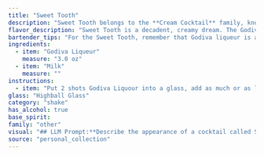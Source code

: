 ```yaml
---
title: "Sweet Tooth"
description: "Sweet Tooth belongs to the **Cream Cocktail** family, known for their velvety texture and rich flavors. This drink likely originated in the early 20th century, drawing inspiration from the popularity of chocolate liqueurs and milk-based cocktails like the White Russian. "
flavor_description: "Sweet Tooth is a decadent, creamy dream. The Godiva Liqueur brings a rich, velvety chocolate flavor, enhanced by the sweetness of the milk. The combination is smooth and luxurious, reminiscent of a decadent chocolate milkshake. The finish is long and lingering, leaving a subtle hint of cocoa on the palate.  "
bartender_tips: "For the Sweet Tooth, remember that Godiva liqueur is already rich and decadent, so don't overpower it with too much milk. Use a good quality whole milk for creaminess.  Chill both the liqueur and milk before mixing. Shake vigorously with ice to ensure proper dilution and a smooth, frothy texture.  Serve in a chilled coupe or martini glass, garnished with a chocolate shavings or a chocolate-dipped strawberry. "
ingredients:
  - item: "Godiva Liqueur"
    measure: "3.0 oz"
  - item: "Milk"
    measure: ""
instructions:
  - item: "Put 2 shots Godiva Liquour into a glass, add as much or as little milk as you would like."
glass: "Highball Glass"
category: "shake"
has_alcohol: true
base_spirit:
family: "other"
visual: "## LLM Prompt:**Describe the appearance of a cocktail called Sweet Tooth made with Godiva Liqueur and milk. Focus on the following aspects:*** **Color:** Is it a vibrant hue or a more subtle shade? Does it have a milky white appearance or is there a hint of color from the Godiva liqueur?* **Texture:**  Is it creamy and smooth? Are there any visible layers? Is it frothy or does it have a silky texture?* **Garnish:**  Imagine a simple garnish that would complement the taste and appearance of the cocktail. How does the garnish add to the overall visual appeal? **Example:**The Sweet Tooth is a creamy, milky white cocktail with a subtle golden hue from the Godiva liqueur. Its texture is smooth and velvety, almost like a thick milkshake. A single, delicate chocolate shavings garnish adds a touch of elegance and visual interest. "
source: "personal_collection"
---
```



